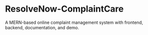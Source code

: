 # ResolveNow-ComplaintCare
A MERN-based online complaint management system with frontend, backend, documentation, and demo.
